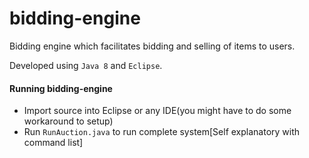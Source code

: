 # bidding-engine
Bidding engine which facilitates bidding and selling of items to users.

Developed using `Java 8` and `Eclipse`.

#### Running bidding-engine
  * Import source into Eclipse or any IDE(you might have to do some workaround to setup)
  * Run `RunAuction.java` to run complete system[Self explanatory with command list]
